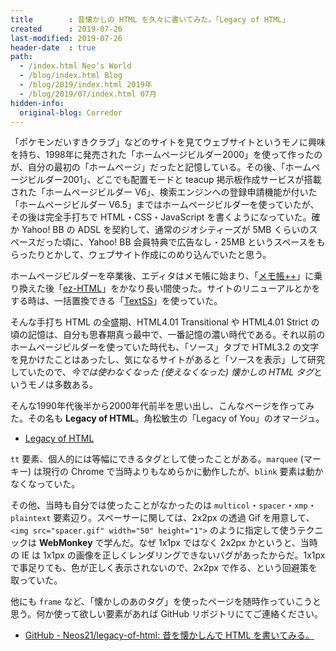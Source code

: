 ```yaml
---
title        : 昔懐かしの HTML を久々に書いてみた。「Legacy of HTML」
created      : 2019-07-26
last-modified: 2019-07-26
header-date  : true
path:
  - /index.html Neo's World
  - /blog/index.html Blog
  - /blog/2019/index.html 2019年
  - /blog/2019/07/index.html 07月
hidden-info:
  original-blog: Corredor
---
```


「ポケモンだいすきクラブ」などのサイトを見てウェブサイトというモノに興味を持ち、1998年に発売された「ホームページビルダー2000」を使って作ったのが、自分の最初の「ホームページ」だったと記憶している。その後、「ホームページビルダー2001」、どこでも配置モードと teacup 掲示板作成サービスが搭載された「ホームページビルダー V6」、検索エンジンへの登録申請機能が付いた「ホームページビルダー V6.5」まではホームページビルダーを使っていたが、その後は完全手打ちで HTML・CSS・JavaScript を書くようになっていた。確か Yahoo! BB の ADSL を契約して、通常のジオシティーズが 5MB くらいのスペースだった頃に、Yahoo! BB 会員特典で広告なし・25MB というスペースをもらったりとかして、ウェブサイト作成にのめり込んでいたと思う。

ホームページビルダーを卒業後、エディタはメモ帳に始まり、「[メモ帳++](http://hp.vector.co.jp/authors/VA017405/soft.html)」に乗り換えた後「[ez-HTML](http://www.w-frontier.com/)」をかなり長い間使った。サイトのリニューアルとかをする時は、一括置換できる「[TextSS](http://textss.sakura.ne.jp/)」を使っていた。

そんな手打ち HTML の全盛期、HTML4.01 Transitional や HTML4.01 Strict の頃の記憶は、自分も思春期真っ最中で、一番記憶の濃い時代である。それ以前のホームページビルダーを使っていた時代も、「ソース」タブで HTML3.2 の文字を見かけたことはあったし、気になるサイトがあると「ソースを表示」して研究していたので、*今では使わなくなった (使えなくなった) 懐かしの HTML タグ*というモノは多数ある。

そんな1990年代後半から2000年代前半を思い出し、こんなページを作ってみた。その名も **Legacy of HTML**。角松敏生の「Legacy of You」のオマージュ。

- [Legacy of HTML](https://neos21.github.io/legacy-of-html/)

`tt` 要素、個人的には等幅にできるタグとして使ったことがある。`marquee` (マーキー) は現行の Chrome で当時よりもなめらかに動作したが、`blink` 要素は動かなくなっていた。

その他、当時も自分では使ったことがなかったのは `multicol`・`spacer`・`xmp`・`plaintext` 要素辺り。スペーサーに関しては、2x2px の透過 Gif を用意して、`<img src="spacer.gif" width="50" height="1">` のように指定して使うテクニックは **WebMonkey** で学んだ。なぜ 1x1px ではなく 2x2px かというと、当時の IE は 1x1px の画像を正しくレンダリングできないバグがあったからだ。1x1px で事足りても、色が正しく表示されないので、2x2px で作る、という回避策を取っていた。

他にも `frame` など、「懐かしのあのタグ」を使ったページを随時作っていこうと思う。何か使って欲しい要素があれば GitHub リポジトリにてご連絡ください。

- [GitHub - Neos21/legacy-of-html: 昔を懐かしんで HTML を書いてみる。](https://github.com/Neos21/legacy-of-html)
